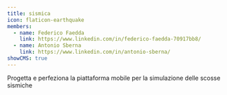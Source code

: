 ```yaml
---
title: sismica
icon: flaticon-earthquake
members:
  - name: Federico Faedda
    link: https://www.linkedin.com/in/federico-faedda-70917bb8/
  - name: Antonio Sberna
    link: https://www.linkedin.com/in/antonio-sberna/
showCMS: true
---
```


Progetta e perfeziona la piattaforma mobile per la simulazione delle scosse sismiche

